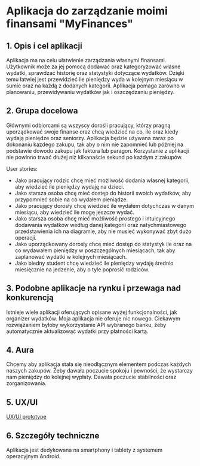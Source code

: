 # Aplikacja do zarządzanie moimi finansami "MyFinances"
## 1. Opis i cel aplikacji
Aplikacja ma na celu ułatwienie zarządzania własnymi finansami. Użytkownik może za jej pomocą dodawać oraz kategoryzować własne wydatki, 
sprawdzać historię oraz statystyki dotyczące wydatków. Dzięki temu łatwiej jest przewidzieć ile pieniędzy wyda w kolejnym miesiącu w sumie oraz na każdą z dodanych kategorii. 
Aplikacja pomaga zarówno w planowaniu, przewidywaniu wydatków jak i oszczędzaniu pieniędzy.
## 2. Grupa docelowa
Głównymi odbiorcami są wszyscy dorośli pracujący, którzy pragną uporządkować swoje finanse oraz chcą wiedzieć na co, ile oraz kiedy wydają pieniędze oraz seniorzy.
Aplikacja będzie używana zaraz po dokonaniu kazdego zakupu, tak aby o nim nie zapomnieć lub później na podstawie dowodu zakupu jak faktura lub paragon. Korzystanie z aplikacji nie powinno trwać dłużej niż kilkanaście sekund po każdym z zakupów.

User stories:
* Jako pracujący rodzic chcę mieć możliwość dodania własnej kategorii, aby wiedzieć ile pieniędzy wydaję na dzieci. 
* Jako starsza osoba chcę mieć dostęp do historii swoich wydatków, aby przypomnieć sobie na co wydałem pieniądze.
* Jako pracujący dorosły chcę wiedzieć ile wydałem dotychczas w danym miesiącu, aby wiedzieć ile mogę jeszcze wydać.
* Jako starsza osoba chcę mieć możliwość prostego i intuicyjnego dodawania wydatków według danej kategorii 
oraz natychmiastowego przedstawienia ich na diagramie, aby nie musieć wykonywać zbyt dużo operacji.
* Jako uporządkowany dorosły chcę mieć dostęp do statystyk ile oraz na co wydawałem pieniędzy w poszczególnych miesiącach, tak aby zaplanować wydatki w kolejnych miesiącach.
* Jako biedny student chcę wiedzieć ile pieniędzy wydaję średnio miesięcznie na jedzenie, aby o tyle poprosić rodziców.
## 3. Podobne aplikacje na rynku i przewaga nad konkurencją
Istnieje wiele aplikacji oferujących opisane wyżej funkcjonalności, jak organizer wydatków. Moja aplikacja nie oferuje nic nowego. 
Ciekawym rozwiązaniem byłoby wykorzystanie API wybranego banku, żeby automatycznie aktualizować wydatki przy płatności kartą. 
## 4. Aura
Chcemy aby aplikacja stała się nieodłącznym elementem podczas każdych naszych zakupów. 
Żeby dawała poczucie spokoju i pewności, że wystarczy nam pieniędzy do kolejnej wypłaty. Dawała poczucie stabilności oraz zorganizowania.
## 5. UX/UI
[UX/UI prototype](https://marvelapp.com/prototype/969aaif)
## 6. Szczegóły techniczne
Aplikacja jest dedykowana na smartphony i tablety z systemem operacyjnym Android. 
